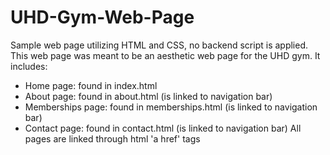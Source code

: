 # UHD-Gym-Web-Page
Sample web page utilizing HTML and CSS, no backend script is applied. 
This web page was meant to be an aesthetic web page for the UHD gym. It includes: 
- Home page: found in index.html 
- About page: found in about.html (is linked to navigation bar)
- Memberships page: found in memberships.html (is linked to navigation bar)
- Contact page: found in contact.html (is linked to navigation bar)
All pages are linked through html 'a href' tags 
